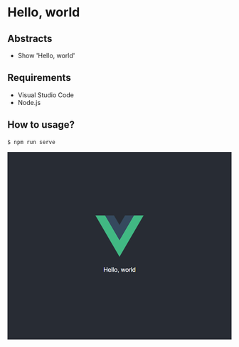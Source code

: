# Hello, world

## Abstracts

* Show 'Hello, world'

## Requirements

* Visual Studio Code
* Node.js

## How to usage?

````cmd
$ npm run serve
````

<img src="./images/index.png" />